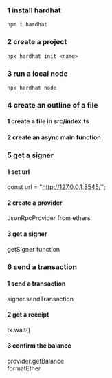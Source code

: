 ### 1 install hardhat

`npm i hardhat`

### 2 create a project

`npx hardhat init <name>`

### 3 run a local node

`npx hardhat node`

### 4 create an outline of a file

#### 1 create a file in src/index.ts

#### 2 create an async main function

### 5 get a signer

#### 1 set url

const url = "http://127.0.0.1:8545/";

#### 2 create a provider

JsonRpcProvider from ethers

#### 3 get a signer

getSigner function

### 6 send a transaction

#### 1 send a transaction

signer.sendTransaction

#### 2 get a receipt

tx.wait()

#### 3 confirm the balance

provider.getBalance  
formatEther
